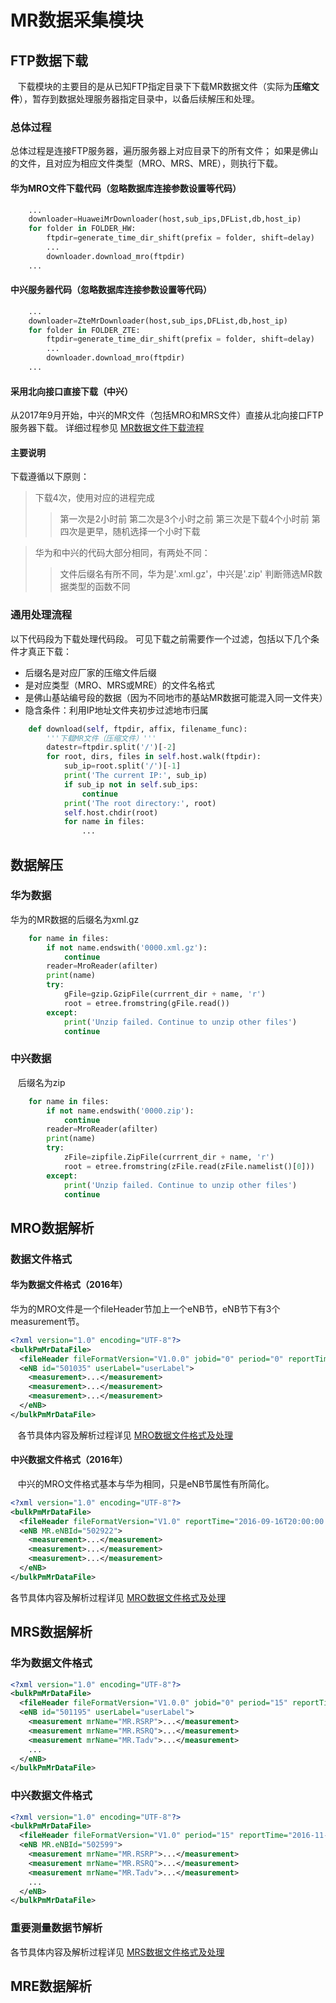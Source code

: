 # MR数据采集模块

## FTP数据下载
    下载模块的主要目的是从已知FTP指定目录下下载MR数据文件（实际为**压缩文件**），暂存到数据处理服务器指定目录中，以备后续解压和处理。
    
### 总体过程
总体过程是连接FTP服务器，遍历服务器上对应目录下的所有文件；
如果是佛山的文件，且对应为相应文件类型（MRO、MRS、MRE），则执行下载。
#### 华为MRO文件下载代码（忽略数据库连接参数设置等代码）
```python
    ...
    downloader=HuaweiMrDownloader(host,sub_ips,DFList,db,host_ip)
    for folder in FOLDER_HW:
        ftpdir=generate_time_dir_shift(prefix = folder, shift=delay)
        ...
        downloader.download_mro(ftpdir)
    ...
```
#### 中兴服务器代码（忽略数据库连接参数设置等代码）
```python
    ...
    downloader=ZteMrDownloader(host,sub_ips,DFList,db,host_ip)
    for folder in FOLDER_ZTE:
        ftpdir=generate_time_dir_shift(prefix = folder, shift=delay)
        ...
        downloader.download_mro(ftpdir)
    ...
```
#### 采用北向接口直接下载（中兴）
从2017年9月开始，中兴的MR文件（包括MRO和MRS文件）直接从北向接口FTP服务器下载。
详细过程参见
[MR数据文件下载流程](https://github.com/WirelessFoshan/LtePlatform/blob/master/Lte.Auxilary/ftp_modules/README.md)

#### 主要说明
下载遵循以下原则：    
> 下载4次，使用对应的进程完成
>> 第一次是2小时前
>> 第二次是3个小时之前
>> 第三次是下载4个小时前
>> 第四次是更早，随机选择一个小时下载

> 华为和中兴的代码大部分相同，有两处不同：
>> 文件后缀名有所不同，华为是'.xml.gz'，中兴是'.zip'
>> 判断筛选MR数据类型的函数不同
### 通用处理流程
以下代码段为下载处理代码段。
可见下载之前需要作一个过滤，包括以下几个条件才真正下载：
* 后缀名是对应厂家的压缩文件后缀
* 是对应类型（MRO、MRS或MRE）的文件名格式
* 是佛山基站编号段的数据（因为不同地市的基站MR数据可能混入同一文件夹）
* 隐含条件：利用IP地址文件夹初步过滤地市归属
```python
    def download(self, ftpdir, affix, filename_func):
        '''下载MR文件（压缩文件）'''
        datestr=ftpdir.split('/')[-2]
        for root, dirs, files in self.host.walk(ftpdir):
            sub_ip=root.split('/')[-1]
            print('The current IP:', sub_ip)
            if sub_ip not in self.sub_ips:
                continue
            print('The root directory:', root)
            self.host.chdir(root)                
            for name in files:
                ...
```
## 数据解压
### 华为数据
华为的MR数据的后缀名为xml.gz
```python
    for name in files:
        if not name.endswith('0000.xml.gz'):
            continue
        reader=MroReader(afilter)
        print(name)
        try:
            gFile=gzip.GzipFile(currrent_dir + name, 'r')
            root = etree.fromstring(gFile.read())
        except:
            print('Unzip failed. Continue to unzip other files')
            continue
```
### 中兴数据
    后缀名为zip
```python
    for name in files:
        if not name.endswith('0000.zip'):
            continue
        reader=MroReader(afilter)
        print(name)
        try:
            zFile=zipfile.ZipFile(currrent_dir + name, 'r')
            root = etree.fromstring(zFile.read(zFile.namelist()[0]))
        except:
            print('Unzip failed. Continue to unzip other files')
            continue
```
## MRO数据解析
### 数据文件格式
#### 华为数据文件格式（2016年）
华为的MRO文件是一个fileHeader节加上一个eNB节，eNB节下有3个measurement节。
```xml
<?xml version="1.0" encoding="UTF-8"?>
<bulkPmMrDataFile>
  <fileHeader fileFormatVersion="V1.0.0" jobid="0" period="0" reportTime="2016-11-22T11:47:09.000" startTime="2016-11-22T11:30:00.000" endTime="2016-11-22T11:45:00.000"/>
  <eNB id="501035" userLabel="userLabel">
    <measurement>...</measurement>
    <measurement>...</measurement>
    <measurement>...</measurement>
  </eNB>
</bulkPmMrDataFile>
```
    各节具体内容及解析过程详见
[MRO数据文件格式及处理](https://github.com/WirelessFoshan/LtePlatform/blob/master/Lte.Auxilary/mr/MroProcess.md)    
#### 中兴数据文件格式（2016年）
    中兴的MRO文件格式基本与华为相同，只是eNB节属性有所简化。
```xml
<?xml version="1.0" encoding="UTF-8"?>
<bulkPmMrDataFile>
  <fileHeader fileFormatVersion="V1.0" reportTime="2016-09-16T20:00:00.000" startTime="2016-09-16T19:45:00.000" endTime="2016-09-16T20:00:00.000" period="15"/>
  <eNB MR.eNBId="502922">
    <measurement>...</measurement>
    <measurement>...</measurement>
    <measurement>...</measurement>
  </eNB>
</bulkPmMrDataFile>
```
各节具体内容及解析过程详见
[MRO数据文件格式及处理](https://github.com/WirelessFoshan/LtePlatform/blob/master/Lte.Auxilary/MroProcess.md)
## MRS数据解析
### 华为数据文件格式
```xml
<?xml version="1.0" encoding="UTF-8"?>
<bulkPmMrDataFile>
  <fileHeader fileFormatVersion="V1.0.0" jobid="0" period="15" reportTime="2016-11-22T11:50:07.000" startTime="2016-11-22T11:30:00.000" endTime="2016-11-22T11:45:00.000"/>
  <eNB id="501195" userLabel="userLabel">
    <measurement mrName="MR.RSRP">...</measurement>
    <measurement mrName="MR.RSRQ">...</measurement>
    <measurement mrName="MR.Tadv">...</measurement>
    ...
  </eNB>
</bulkPmMrDataFile>
```
### 中兴数据文件格式
```xml
<?xml version="1.0" encoding="UTF-8"?>
<bulkPmMrDataFile>
  <fileHeader fileFormatVersion="V1.0" period="15" reportTime="2016-11-28T05:00:00.000" startTime="2016-11-28T04:45:00.000" endTime="2016-11-28T05:00:00.000"/>
  <eNB MR.eNBId="502599">
    <measurement mrName="MR.RSRP">...</measurement>
    <measurement mrName="MR.RSRQ">...</measurement>
    <measurement mrName="MR.Tadv">...</measurement>
    ...
  </eNB>
</bulkPmMrDataFile>
```
### 重要测量数据节解析
各节具体内容及解析过程详见
[MRS数据文件格式及处理](https://github.com/WirelessFoshan/LtePlatform/blob/master/Lte.Auxilary/MrsProcess.md)
## MRE数据解析
